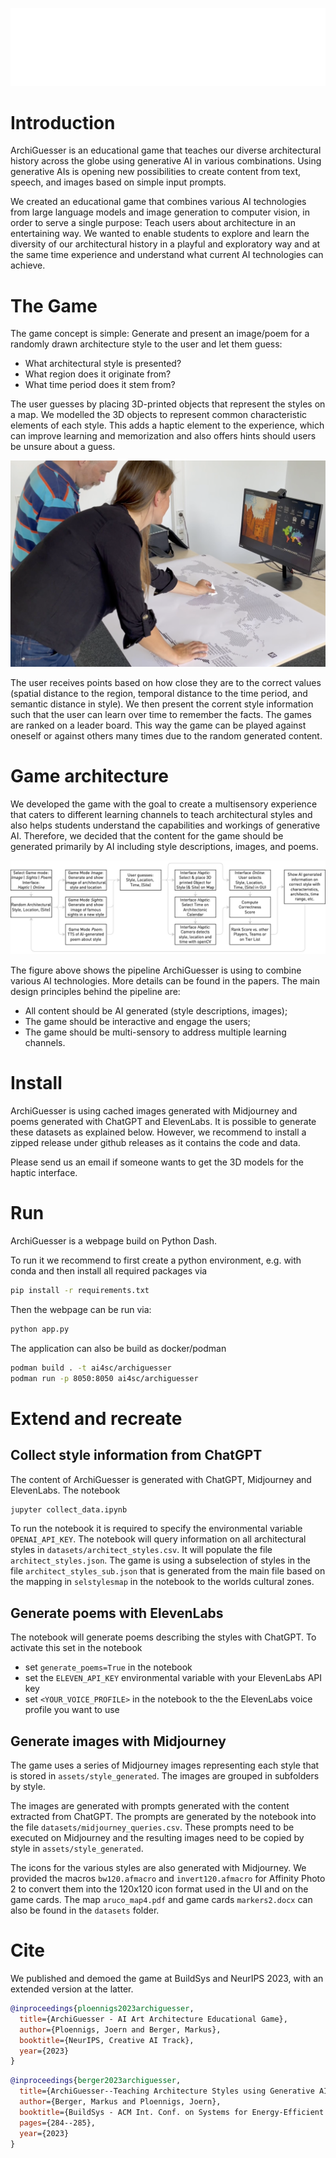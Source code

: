 ![](assets/images/archiguesser_logo.png)

# Introduction
ArchiGuesser is an educational game that teaches our diverse architectural history across the globe using generative AI in various combinations. Using generative AIs is opening new possibilities to create content from text, speech, and images based on simple input prompts.

We created an educational game that combines various AI technologies from large language models and image generation to computer vision, in order to serve a single purpose: Teach users about architecture in an entertaining way. We wanted to enable students to explore and learn the diversity of our architectural history in a playful and exploratory way and at the same time experience and understand what current AI technologies can achieve.


# The Game
The game concept is simple: Generate and present an image/poem for a randomly drawn architecture style to the user and let them guess:
- What architectural style is presented?
- What region does it originate from?
- What time period does it stem from?

The user guesses by placing 3D-printed objects that represent the styles on a map. We modelled the 3D objects to represent common characteristic elements of each style. This adds a haptic element to the experience, which can improve learning and memorization and also offers hints should users be unsure about a guess.

![](assets/images/gameplay.png)

The user receives points based on how close they are to the correct values (spatial distance to the region, temporal distance to the time period, and semantic distance in style). We then present the corrent style information such that the user can learn over time to remember the facts. The games are ranked on a leader board. This way the game can be played against oneself or against others many times due to the random generated content.


# Game architecture
We developed the game with the goal to create a multisensory experience that caters to different learning channels to teach architectural styles and also helps students understand the capabilities and workings of generative AI. Therefore, we decided that the content for the game should be generated primarily by AI including style descriptions, images, and poems. 


![](assets/images/architectural_styles_process_white.drawio.png)


The figure above shows the pipeline ArchiGuesser is using to combine various AI technologies. More details can be found in the papers. The main design principles behind the pipeline are: 
- All content should be AI generated (style descriptions, images); 
- The game should be interactive and engage the users;
- The game should be multi-sensory to address multiple learning channels.

# Install
ArchiGuesser is using cached images generated with Midjourney and poems generated with ChatGPT and ElevenLabs. It is possible to generate these datasets as explained below. However, we recommend to install a zipped release under github releases as it contains the code and data. 

Please send us an email if someone wants to get the 3D models for the haptic interface.

# Run
ArchiGuesser is a webpage build on Python Dash. 

To run it we recommend to first create a python environment, e.g. with conda and then install all required packages via
```bash
pip install -r requirements.txt
```

Then the webpage can be run via:
```bash
python app.py
```

The application can also be build as docker/podman
```bash
podman build . -t ai4sc/archiguesser
podman run -p 8050:8050 ai4sc/archiguesser 
```


# Extend and recreate
## Collect style information from ChatGPT
The content of ArchiGuesser is generated with ChatGPT, Midjourney and ElevenLabs. The notebook

```bash
jupyter collect_data.ipynb
```

To run the notebook it is required to specify the environmental variable `OPENAI_API_KEY`.
The notebook will query information on all architectural styles in `datasets/architect_styles.csv`. It will populate the file `architect_styles.json`. The game is using a subselection of styles in the file `architect_styles_sub.json` that is generated from the main file based on the mapping in `selstylesmap` in the notebook to the worlds cultural zones.

## Generate poems with ElevenLabs
The notebook will generate poems describing the styles with ChatGPT. To activate this set in the notebook
- set `generate_poems=True` in the notebook
- set the `ELEVEN_API_KEY` environmental variable with your ElevenLabs API key
- set `<YOUR_VOICE_PROFILE>` in the notebook to the the ElevenLabs voice profile you want to use


## Generate images with Midjourney
The game uses a series of Midjourney images representing each style that is stored in `assets/style_generated`. The images are grouped in subfolders by style. 

The images are generated with prompts generated with the content extracted from ChatGPT. The prompts are generated by the notebook into the file `datasets/midjourney_queries.csv`. These prompts need to be executed on Midjourney and the resulting images need to be copied by style in `assets/style_generated`.

The icons for the various styles are also generated with Midjourney. We provided the macros `bw120.afmacro` and `invert120.afmacro` for Affinity Photo 2 to convert them into the 120x120 icon format used in the UI and on the game cards. The map `aruco_map4.pdf` and game cards `markers2.docx` can also be found in the `datasets` folder.

# Cite
We published and demoed the game at BuildSys and NeurIPS 2023, with an extended version at the latter.

```bibtex
@inproceedings{ploennigs2023archiguesser,
  title={ArchiGuesser - AI Art Architecture Educational Game},
  author={Ploennigs, Joern and Berger, Markus},
  booktitle={NeurIPS, Creative AI Track},
  year={2023}
}
```

```bibtex
@inproceedings{berger2023archiguesser,
  title={ArchiGuesser--Teaching Architecture Styles using Generative AI},
  author={Berger, Markus and Ploennigs, Joern},
  booktitle={BuildSys - ACM Int. Conf. on Systems for Energy-Efficient Buildings, Cities, and Transportation},
  pages={284--285},
  year={2023}
}
```
